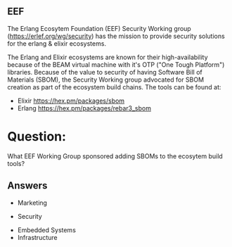 ## EEF
The Erlang Ecosytem Foundation (EEF)
Security Working group
(https://erlef.org/wg/security)
has the mission
to provide security solutions
for the erlang & elixir ecosystems.

The Erlang and Elixir ecosystems are known
for their high-availability because of the BEAM
virtual machine with it's
OTP ("One Tough Platform") libraries.
Because of the value to security of
having Software Bill of Materials
(SBOM),
the Security Working group
advocated for SBOM
creation as part of the ecosystem
build chains.
The tools can be found at:
- Elixir https://hex.pm/packages/sbom
- Erlang https://hex.pm/packages/rebar3_sbom

# Question:
What EEF Working Group sponsored adding SBOMs to the ecosytem build tools?

## Answers
- Marketing
* Security
- Embedded Systems
- Infrastructure
